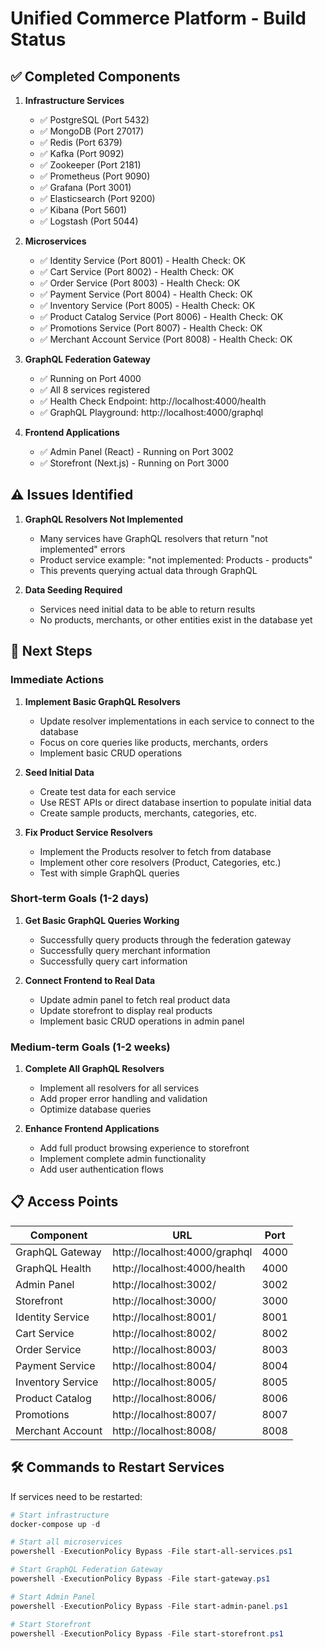 # Unified Commerce Platform - Build Status

## ✅ Completed Components

1. **Infrastructure Services**
   - ✅ PostgreSQL (Port 5432)
   - ✅ MongoDB (Port 27017)
   - ✅ Redis (Port 6379)
   - ✅ Kafka (Port 9092)
   - ✅ Zookeeper (Port 2181)
   - ✅ Prometheus (Port 9090)
   - ✅ Grafana (Port 3001)
   - ✅ Elasticsearch (Port 9200)
   - ✅ Kibana (Port 5601)
   - ✅ Logstash (Port 5044)

2. **Microservices**
   - ✅ Identity Service (Port 8001) - Health Check: OK
   - ✅ Cart Service (Port 8002) - Health Check: OK
   - ✅ Order Service (Port 8003) - Health Check: OK
   - ✅ Payment Service (Port 8004) - Health Check: OK
   - ✅ Inventory Service (Port 8005) - Health Check: OK
   - ✅ Product Catalog Service (Port 8006) - Health Check: OK
   - ✅ Promotions Service (Port 8007) - Health Check: OK
   - ✅ Merchant Account Service (Port 8008) - Health Check: OK

3. **GraphQL Federation Gateway**
   - ✅ Running on Port 4000
   - ✅ All 8 services registered
   - ✅ Health Check Endpoint: http://localhost:4000/health
   - ✅ GraphQL Playground: http://localhost:4000/graphql

4. **Frontend Applications**
   - ✅ Admin Panel (React) - Running on Port 3002
   - ✅ Storefront (Next.js) - Running on Port 3000

## ⚠️ Issues Identified

1. **GraphQL Resolvers Not Implemented**
   - Many services have GraphQL resolvers that return "not implemented" errors
   - Product service example: "not implemented: Products - products"
   - This prevents querying actual data through GraphQL

2. **Data Seeding Required**
   - Services need initial data to be able to return results
   - No products, merchants, or other entities exist in the database yet

## 🎯 Next Steps

### Immediate Actions

1. **Implement Basic GraphQL Resolvers**
   - Update resolver implementations in each service to connect to the database
   - Focus on core queries like products, merchants, orders
   - Implement basic CRUD operations

2. **Seed Initial Data**
   - Create test data for each service
   - Use REST APIs or direct database insertion to populate initial data
   - Create sample products, merchants, categories, etc.

3. **Fix Product Service Resolvers**
   - Implement the Products resolver to fetch from database
   - Implement other core resolvers (Product, Categories, etc.)
   - Test with simple GraphQL queries

### Short-term Goals (1-2 days)

1. **Get Basic GraphQL Queries Working**
   - Successfully query products through the federation gateway
   - Successfully query merchant information
   - Successfully query cart information

2. **Connect Frontend to Real Data**
   - Update admin panel to fetch real product data
   - Update storefront to display real products
   - Implement basic CRUD operations in admin panel

### Medium-term Goals (1-2 weeks)

1. **Complete All GraphQL Resolvers**
   - Implement all resolvers for all services
   - Add proper error handling and validation
   - Optimize database queries

2. **Enhance Frontend Applications**
   - Add full product browsing experience to storefront
   - Implement complete admin functionality
   - Add user authentication flows

## 📋 Access Points

| Component | URL | Port |
|-----------|-----|------|
| GraphQL Gateway | http://localhost:4000/graphql | 4000 |
| GraphQL Health | http://localhost:4000/health | 4000 |
| Admin Panel | http://localhost:3002/ | 3002 |
| Storefront | http://localhost:3000/ | 3000 |
| Identity Service | http://localhost:8001/ | 8001 |
| Cart Service | http://localhost:8002/ | 8002 |
| Order Service | http://localhost:8003/ | 8003 |
| Payment Service | http://localhost:8004/ | 8004 |
| Inventory Service | http://localhost:8005/ | 8005 |
| Product Catalog | http://localhost:8006/ | 8006 |
| Promotions | http://localhost:8007/ | 8007 |
| Merchant Account | http://localhost:8008/ | 8008 |

## 🛠️ Commands to Restart Services

If services need to be restarted:

```powershell
# Start infrastructure
docker-compose up -d

# Start all microservices
powershell -ExecutionPolicy Bypass -File start-all-services.ps1

# Start GraphQL Federation Gateway
powershell -ExecutionPolicy Bypass -File start-gateway.ps1

# Start Admin Panel
powershell -ExecutionPolicy Bypass -File start-admin-panel.ps1

# Start Storefront
powershell -ExecutionPolicy Bypass -File start-storefront.ps1
```
